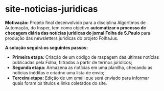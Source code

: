 # site-noticias-juridicas

**Motivação:** Projeto final desenvolvido para a disciplina Algoritmos de Automação, do Insper, tem como objetivo **automatizar o processo de checagem diária das notícias jurídicas do jornal Folha de S.Paulo** para produção das newsletters jurídicas do projeto FolhaJus.


**A solução seguirá os seguintes passos:**


* **Primeira etapa:** Criação de um código de raspagem das últimas notícias publicadas pela Folha, filtradas a partir de termos jurídicos;
* **Segunda etapa:** Armazena as notícias em uma planilha, checando as notícias inéditas e criadno uma lista de envio;
* **Terceira etapa:** Edição de um email que será enviado para informar quais foram os títulos e links coletados do site.
